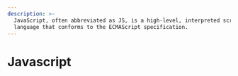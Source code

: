 ```yaml
---
description: >-
  JavaScript, often abbreviated as JS, is a high-level, interpreted scripting
  language that conforms to the ECMAScript specification.
---
```


# Javascript

